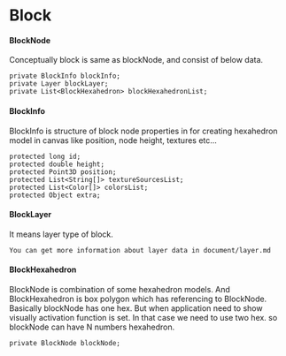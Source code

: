 # Block

#### BlockNode
Conceptually block is same as blockNode, and consist of below data.
````
private BlockInfo blockInfo;
private Layer blockLayer;
private List<BlockHexahedron> blockHexahedronList;
````

#### BlockInfo
BlockInfo is structure of block node properties in for creating hexahedron model in canvas like position, node height, textures etc...
````
protected long id;
protected double height;
protected Point3D position;
protected List<String[]> textureSourcesList;
protected List<Color[]> colorsList;
protected Object extra;
````

#### BlockLayer
It means layer type of block. 
````
You can get more information about layer data in document/layer.md
````

#### BlockHexahedron
BlockNode is combination of some hexahedron models. And BlockHexahedron is box polygon which has referencing to BlockNode. Basically blockNode has one hex. But when application need to show visually activation function is set. In that case we need to use two hex. so blockNode can have N numbers hexahedron.
````
private BlockNode blockNode;
````

